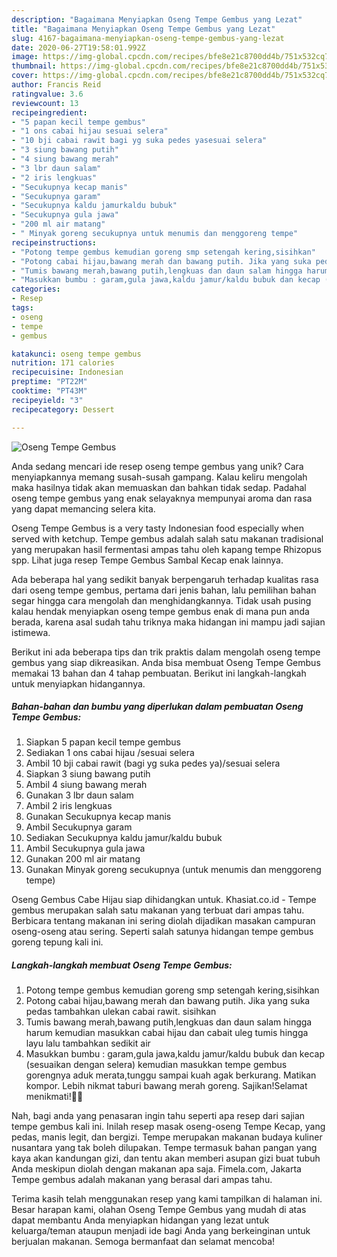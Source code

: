 ```yaml
---
description: "Bagaimana Menyiapkan Oseng Tempe Gembus yang Lezat"
title: "Bagaimana Menyiapkan Oseng Tempe Gembus yang Lezat"
slug: 4167-bagaimana-menyiapkan-oseng-tempe-gembus-yang-lezat
date: 2020-06-27T19:58:01.992Z
image: https://img-global.cpcdn.com/recipes/bfe8e21c8700dd4b/751x532cq70/oseng-tempe-gembus-foto-resep-utama.jpg
thumbnail: https://img-global.cpcdn.com/recipes/bfe8e21c8700dd4b/751x532cq70/oseng-tempe-gembus-foto-resep-utama.jpg
cover: https://img-global.cpcdn.com/recipes/bfe8e21c8700dd4b/751x532cq70/oseng-tempe-gembus-foto-resep-utama.jpg
author: Francis Reid
ratingvalue: 3.6
reviewcount: 13
recipeingredient:
- "5 papan kecil tempe gembus"
- "1 ons cabai hijau sesuai selera"
- "10 bji cabai rawit bagi yg suka pedes yasesuai selera"
- "3 siung bawang putih"
- "4 siung bawang merah"
- "3 lbr daun salam"
- "2 iris lengkuas"
- "Secukupnya kecap manis"
- "Secukupnya garam"
- "Secukupnya kaldu jamurkaldu bubuk"
- "Secukupnya gula jawa"
- "200 ml air matang"
- " Minyak goreng secukupnya untuk menumis dan menggoreng tempe"
recipeinstructions:
- "Potong tempe gembus kemudian goreng smp setengah kering,sisihkan"
- "Potong cabai hijau,bawang merah dan bawang putih. Jika yang suka pedas tambahkan ulekan cabai rawit. sisihkan"
- "Tumis bawang merah,bawang putih,lengkuas dan daun salam hingga harum kemudian masukkan cabai hijau dan cabait uleg tumis hingga layu lalu tambahkan sedikit air"
- "Masukkan bumbu : garam,gula jawa,kaldu jamur/kaldu bubuk dan kecap (sesuaikan dengan selera) kemudian masukkan tempe gembus gorengnya aduk merata,tunggu sampai kuah agak berkurang. Matikan kompor. Lebih nikmat taburi bawang merah goreng. Sajikan!Selamat menikmati!🤗🤗"
categories:
- Resep
tags:
- oseng
- tempe
- gembus

katakunci: oseng tempe gembus 
nutrition: 171 calories
recipecuisine: Indonesian
preptime: "PT22M"
cooktime: "PT43M"
recipeyield: "3"
recipecategory: Dessert

---
```



![Oseng Tempe Gembus](https://img-global.cpcdn.com/recipes/bfe8e21c8700dd4b/751x532cq70/oseng-tempe-gembus-foto-resep-utama.jpg)

Anda sedang mencari ide resep oseng tempe gembus yang unik? Cara menyiapkannya memang susah-susah gampang. Kalau keliru mengolah maka hasilnya tidak akan memuaskan dan bahkan tidak sedap. Padahal oseng tempe gembus yang enak selayaknya mempunyai aroma dan rasa yang dapat memancing selera kita.

Oseng Tempe Gembus is a very tasty Indonesian food especially when served with ketchup. Tempe gembus adalah salah satu makanan tradisional yang merupakan hasil fermentasi ampas tahu oleh kapang tempe Rhizopus spp. Lihat juga resep Tempe Gembus Sambal Kecap enak lainnya.

Ada beberapa hal yang sedikit banyak berpengaruh terhadap kualitas rasa dari oseng tempe gembus, pertama dari jenis bahan, lalu pemilihan bahan segar hingga cara mengolah dan menghidangkannya. Tidak usah pusing kalau hendak menyiapkan oseng tempe gembus enak di mana pun anda berada, karena asal sudah tahu triknya maka hidangan ini mampu jadi sajian istimewa.


Berikut ini ada beberapa tips dan trik praktis dalam mengolah oseng tempe gembus yang siap dikreasikan. Anda bisa membuat Oseng Tempe Gembus memakai 13 bahan dan 4 tahap pembuatan. Berikut ini langkah-langkah untuk menyiapkan hidangannya.

<!--inarticleads1-->

##### Bahan-bahan dan bumbu yang diperlukan dalam pembuatan Oseng Tempe Gembus:

1. Siapkan 5 papan kecil tempe gembus
1. Sediakan 1 ons cabai hijau /sesuai selera
1. Ambil 10 bji cabai rawit (bagi yg suka pedes ya)/sesuai selera
1. Siapkan 3 siung bawang putih
1. Ambil 4 siung bawang merah
1. Gunakan 3 lbr daun salam
1. Ambil 2 iris lengkuas
1. Gunakan Secukupnya kecap manis
1. Ambil Secukupnya garam
1. Sediakan Secukupnya kaldu jamur/kaldu bubuk
1. Ambil Secukupnya gula jawa
1. Gunakan 200 ml air matang
1. Gunakan  Minyak goreng secukupnya (untuk menumis dan menggoreng tempe)


Oseng Gembus Cabe Hijau siap dihidangkan untuk. Khasiat.co.id - Tempe gembus merupakan salah satu makanan yang terbuat dari ampas tahu. Berbicara tentang makanan ini sering diolah dijadikan masakan campuran oseng-oseng atau sering. Seperti salah satunya hidangan tempe gembus goreng tepung kali ini. 

<!--inarticleads2-->

##### Langkah-langkah membuat Oseng Tempe Gembus:

1. Potong tempe gembus kemudian goreng smp setengah kering,sisihkan
1. Potong cabai hijau,bawang merah dan bawang putih. Jika yang suka pedas tambahkan ulekan cabai rawit. sisihkan
1. Tumis bawang merah,bawang putih,lengkuas dan daun salam hingga harum kemudian masukkan cabai hijau dan cabait uleg tumis hingga layu lalu tambahkan sedikit air
1. Masukkan bumbu : garam,gula jawa,kaldu jamur/kaldu bubuk dan kecap (sesuaikan dengan selera) kemudian masukkan tempe gembus gorengnya aduk merata,tunggu sampai kuah agak berkurang. Matikan kompor. Lebih nikmat taburi bawang merah goreng. Sajikan!Selamat menikmati!🤗🤗


Nah, bagi anda yang penasaran ingin tahu seperti apa resep dari sajian tempe gembus kali ini. Inilah resep masak oseng-oseng Tempe Kecap, yang pedas, manis legit, dan bergizi. Tempe merupakan makanan budaya kuliner nusantara yang tak boleh dilupakan. Tempe termasuk bahan pangan yang kaya akan kandungan gizi, dan tentu akan memberi asupan gizi buat tubuh Anda meskipun diolah dengan makanan apa saja. Fimela.com, Jakarta Tempe gembus adalah makanan yang berasal dari ampas tahu. 

Terima kasih telah menggunakan resep yang kami tampilkan di halaman ini. Besar harapan kami, olahan Oseng Tempe Gembus yang mudah di atas dapat membantu Anda menyiapkan hidangan yang lezat untuk keluarga/teman ataupun menjadi ide bagi Anda yang berkeinginan untuk berjualan makanan. Semoga bermanfaat dan selamat mencoba!
